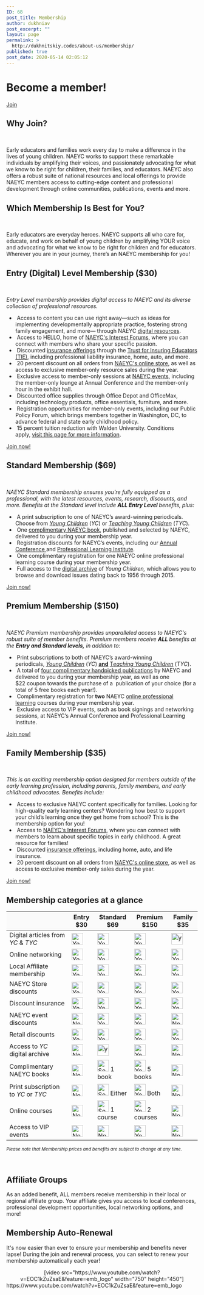 ```yaml
---
ID: 68
post_title: Membership
author: dukhniav
post_excerpt: ""
layout: page
permalink: >
  http://dukhnitskiy.codes/about-us/membership/
published: true
post_date: 2020-05-14 02:05:12
---
```

<h1>Become a member!</h1>		
			<a href="http://www.naeyc.org/membership/join" role="button">
						Join
					</a>
			<h2>Why Join?</h2>		
		<p> </p><p>Early educators and families work every day to make a difference in the lives of young children. NAEYC works to support these remarkable individuals by amplifying their voices, and passionately advocating for what we know to be right for children, their families, and educators. NAEYC also offers a robust suite of national resources and local offerings to provide NAEYC members access to cutting-edge content and professional development through online communities, publications, events and more.</p>		
			<h2>Which Membership Is Best for You?</h2>		
		<p> </p><p>Early educators are everyday heroes. NAEYC supports all who care for, educate, and work on behalf of young children by amplifying YOUR voice and advocating for what we know to be right for children and for educators. Wherever you are in your journey, there’s an NAEYC membership for you!</p>		
			<h2>Entry (Digital) Level Membership ($30)
</h2>		
		<p> </p><p><em>Entry Level membership provides digital access to NAEYC and its diverse collection of professional resources. </em></p><ul><li> Access to content you can use right away—such as ideas for implementing developmentally appropriate practice, fostering strong family engagement, and more— through NAEYC <a href="https://www.naeyc.org/naeyc.org/resources">digital resources</a>.</li><li> Access to HELLO, home of <a href="http://hello.naeyc.org/">NAEYC's Interest Forums</a>, where you can connect with members who share your specific passion.</li><li> Discounted <a href="https://www.naeyc.org/sites/default/files/globally-shared/downloads/PDFs/get-involved/membership/professional_insurance_tie.pdf">insurance offerings</a> through the <a href="http://www.ftj.com/naeyc">Trust for Insuring Educators (TIE)</a>, including professional liability insurance, home, auto, and more.</li><li> 20 percent discount on all orders from <a href="https://members.naeyc.org/eweb/DynamicPage.aspx?Site=NAEYC&amp;WebKey=7597c85e-1697-4d46-a411-10310887eb7a&amp;pager=12">NAEYC's online store</a>, as well as access to exclusive member-only resource sales during the year.</li><li> Exclusive access to member-only sessions at <a href="https://www.naeyc.org/events/annual">NAEYC events</a>, including the member-only lounge at Annual Conference and the member-only hour in the exhibit hall.</li><li> Discounted office supplies through Office Depot and OfficeMax, including technology products, office essentials, furniture, and more.</li><li> Registration opportunities for member-only events, including our Public Policy Forum, which brings members together in Washington, DC, to advance federal and state early childhood policy.</li><li> 15 percent tuition reduction with Walden University. Conditions apply, <a href="https://partner.waldenu.edu/national-association-for-the-education-of-young-children" target="_blank" rel="noopener noreferrer">visit this page for more information</a>.</li></ul>		
		<a href="https://www.naeyc.org/get-involved/membership/join" data-text="Go!">
				Join now!
		</a>
			<h2>Standard Membership ($69)
</h2>		
		<p> </p><p><em>NAEYC Standard membership ensures you're fully equipped as a professional, with the latest resources, events, research, discounts, and more. Benefits at the Standard level include <strong>ALL Entry Level </strong>benefits, plus:</em></p><ul><li> A print subscription to one of NAEYC’s award-winning periodicals. Choose from <em><a href="https://www.naeyc.org/resources/pubs/yc">Young Children</a></em> (<em>YC</em>) or <em><a href="https://www.naeyc.org/resources/pubs/tyc">Teaching Young Children</a></em> (<em>TYC</em>).</li><li> One <a href="https://www.naeyc.org/get-involved/membership/books">complimentary NAEYC book</a>, published and selected by NAEYC, delivered to you during your membership year.</li><li> Registration discounts for NAEYC’s events, including our <a href="https://www.naeyc.org/events/annual">Annual Conference </a>and <a href="https://www.naeyc.org/events/institute">Professional Learning Institute</a>.</li><li> One complimentary registration for one NAEYC online professional learning course during your membership year.</li><li> Full access to the <a href="https://www.naeyc.org/resources/pubs/yc/archive">digital archive</a> of <em>Young Children, </em>which allows you to browse and download issues dating back to 1956 through 2015.</li></ul>		
		<a href="https://www.naeyc.org/get-involved/membership/join" data-text="Go!">
				Join now!
		</a>
			<h2>Premium Membership ($150)
</h2>		
		<p> </p><p><em>NAEYC Premium membership provides unparalleled access to NAEYC's robust suite of member benefits. Premium members receive <strong>ALL </strong>benefits at the <strong>Entry and Standard levels,</strong> in addition to:</em></p><ul><li> Print subscriptions to both of NAEYC’s award-winning periodicals, <a href="https://www.naeyc.org/resources/pubs/yc"><em>Young Children</em></a> (<em>YC</em>) <u><strong>and</strong></u> <a href="https://www.naeyc.org/resources/pubs/tyc">T<em>eaching Young Children</em></a> (<em>TYC</em>).</li><li> A total of <a href="https://www.naeyc.org/get-involved/membership/books">four complimentary handpicked publications</a> by NAEYC and delivered to you during your membership year, as well as one $22 coupon towards the purchase of a  publication of your choice (for a total of 5 free books each year!).</li><li> Complimentary registration for <strong>two</strong> NAEYC <a href="https://www.naeyc.org/resources/pd/online-learning">online professional learning</a> courses during your membership year.</li><li> Exclusive access to VIP events, such as book signings and networking sessions, at NAEYC’s Annual Conference and Professional Learning Institute.</li></ul>		
		<a href="#" data-text="Go!">
				Join now!
		</a>
			<h2>Family Membership ($35)
</h2>		
		<p> </p><p><em>This is an exciting membership option designed for members outside of the early learning profession, including parents, family members, and early childhood advocates. Benefits include:</em></p><ul><li> Access to exclusive NAEYC content specifically for families. Looking for high-quality early learning centers? Wondering how best to support your child’s learning once they get home from school? This is the membership option for you!</li><li> Access to <a href="http://hello.naeyc.org/">NAEYC's Interest Forums</a>, where you can connect with members to learn about specific topics in early childhood. A great resource for families!</li><li> Discounted <a href="http://www.ftj.com/naeyc">insurance offerings</a>, including home, auto, and life insurance.</li><li> 20 percent discount on all orders from <a href="https://members.naeyc.org/eweb/DynamicPage.aspx?Site=NAEYC&amp;WebKey=7597c85e-1697-4d46-a411-10310887eb7a&amp;pager=12">NAEYC's online store</a>, as well as access to exclusive member-only sales during the year.</li></ul>		
		<a href="https://www.naeyc.org/get-involved/membership/join" data-text="Go!">
				Join now!
		</a>
			<h2>Membership categories at a glance
</h2>		
		<table style="width: 100%;" cellspacing="5" cellpadding="5">
<thead>
<tr>
<th style="background-color: #fafafa;"></th>
<th style="background-color: #fafafa;">Entry $30</th>
<th style="background-color: #fafafa;">Standard $69</th>
<th style="background-color: #fafafa;">Premium $150</th>
<th style="background-color: #fafafa;">Family $35</th>
</tr>
</thead>
<tbody>
<tr>
<td>Digital articles from <em>YC</em> &amp; <em>TYC</em></td>
<td>
<img src="https://www.naeyc.org/sites/default/files/globally-shared/Images/get-involved/membership/all.png" alt="Yes" width="30" height="30" /></td>
<td>
<img src="https://www.naeyc.org/sites/default/files/globally-shared/Images/get-involved/membership/all.png" alt="Yes" width="30" height="30" /></td>
<td>
<img src="https://www.naeyc.org/sites/default/files/globally-shared/Images/get-involved/membership/all.png" alt="Yes" width="30" height="30" /></td>
<td>
<img src="https://www.naeyc.org/sites/default/files/globally-shared/Images/get-involved/membership/all.png" alt="yes" width="30" height="30" /></td>
</tr>
<tr>
<td>Online networking</td>
<td>
<img src="https://www.naeyc.org/sites/default/files/globally-shared/Images/get-involved/membership/all.png" alt="Yes" width="30" height="30" /></td>
<td>
<img src="https://www.naeyc.org/sites/default/files/globally-shared/Images/get-involved/membership/all.png" alt="Yes" width="30" height="30" /></td>
<td>
<img src="https://www.naeyc.org/sites/default/files/globally-shared/Images/get-involved/membership/all.png" alt="Yes" width="30" height="30" /></td>
<td>
<img src="https://www.naeyc.org/sites/default/files/globally-shared/Images/get-involved/membership/all.png" alt="Yes" width="30" height="30" /></td>
</tr>
<tr>
<td>Local Affiliate membership</td>
<td>
<img src="https://www.naeyc.org/sites/default/files/globally-shared/Images/get-involved/membership/all.png" alt="Yes" width="30" height="30" /></td>
<td>
<img src="https://www.naeyc.org/sites/default/files/globally-shared/Images/get-involved/membership/all.png" alt="Yes" width="30" height="30" /></td>
<td>
<img src="https://www.naeyc.org/sites/default/files/globally-shared/Images/get-involved/membership/all.png" alt="Yes" width="30" height="30" /></td>
<td>
<img src="https://www.naeyc.org/sites/default/files/globally-shared/Images/get-involved/membership/all.png" alt="Yes" width="30" height="30" /></td>
</tr>
<tr>
<td>NAEYC Store discounts</td>
<td>
<img src="https://www.naeyc.org/sites/default/files/globally-shared/Images/get-involved/membership/all.png" alt="Yes" width="30" height="30" /></td>
<td>
<img src="https://www.naeyc.org/sites/default/files/globally-shared/Images/get-involved/membership/all.png" alt="Yes" width="30" height="30" /></td>
<td>
<img src="https://www.naeyc.org/sites/default/files/globally-shared/Images/get-involved/membership/all.png" alt="Yes" width="30" height="30" /></td>
<td>
<img src="https://www.naeyc.org/sites/default/files/globally-shared/Images/get-involved/membership/all.png" alt="Yes" width="30" height="30" /></td>
</tr>
<tr>
<td>Discount insurance</td>
<td>
<img src="https://www.naeyc.org/sites/default/files/globally-shared/Images/get-involved/membership/all.png" alt="Yes" width="30" height="30" /></td>
<td>
<img src="https://www.naeyc.org/sites/default/files/globally-shared/Images/get-involved/membership/all.png" alt="Yes" width="30" height="30" /></td>
<td>
<img src="https://www.naeyc.org/sites/default/files/globally-shared/Images/get-involved/membership/all.png" alt="Yes" width="30" height="30" /></td>
<td>
<img src="https://www.naeyc.org/sites/default/files/globally-shared/Images/get-involved/membership/all.png" alt="Yes" width="30" height="30" /></td>
</tr>
<tr>
<td>NAEYC event discounts</td>
<td>
<img src="https://www.naeyc.org/sites/default/files/globally-shared/Images/get-involved/membership/none.png" alt="No" width="30" height="30" /></td>
<td>
<img src="https://www.naeyc.org/sites/default/files/globally-shared/Images/get-involved/membership/all.png" alt="Yes" width="30" height="30" /></td>
<td>
<img src="https://www.naeyc.org/sites/default/files/globally-shared/Images/get-involved/membership/all.png" alt="Yes" width="30" height="30" /></td>
<td>
<img src="https://www.naeyc.org/sites/default/files/globally-shared/Images/get-involved/membership/none.png" alt="No" width="30" height="30" /></td>
</tr>
<tr>
<td>Retail discounts</td>
<td>
<img src="https://www.naeyc.org/sites/default/files/globally-shared/Images/get-involved/membership/all.png" alt="Yes" width="30" height="30" /></td>
<td>
<img src="https://www.naeyc.org/sites/default/files/globally-shared/Images/get-involved/membership/all.png" alt="Yes" width="30" height="30" /></td>
<td>
<img src="https://www.naeyc.org/sites/default/files/globally-shared/Images/get-involved/membership/all.png" alt="Yes" width="30" height="30" /></td>
<td>
<img src="https://www.naeyc.org/sites/default/files/globally-shared/Images/get-involved/membership/all.png" alt="Yes" width="30" height="30" /></td>
</tr>
<tr>
<td>Access to <em>YC</em> digital archive</td>
<td>
<img src="https://www.naeyc.org/sites/default/files/globally-shared/Images/get-involved/membership/none.png" alt="No" width="30" height="30" /></td>
<td>
<img src="https://www.naeyc.org/sites/default/files/globally-shared/Images/get-involved/membership/all.png" alt="yes" width="30" height="30" /></td>
<td>
<img src="https://www.naeyc.org/sites/default/files/globally-shared/Images/get-involved/membership/all.png" alt="Yes" width="30" height="30" /></td>
<td>
<img src="https://www.naeyc.org/sites/default/files/globally-shared/Images/get-involved/membership/none.png" alt="No" width="30" height="30" /></td>
</tr>
<tr>
<td>Complimentary NAEYC books</td>
<td>
<img src="https://www.naeyc.org/sites/default/files/globally-shared/Images/get-involved/membership/none.png" alt="No" width="30" height="30" /></td>
<td>
<img src="https://www.naeyc.org/sites/default/files/globally-shared/Images/get-involved/membership/some.png" alt="Some" width="30" height="30" />
1 book
</td>
<td>
<img src="https://www.naeyc.org/sites/default/files/globally-shared/Images/get-involved/membership/all.png" alt="Yes" width="30" height="30" />
5 books
</td>
<td>
<img src="https://www.naeyc.org/sites/default/files/globally-shared/Images/get-involved/membership/none.png" alt="No" width="30" height="30" /></td>
</tr>
<tr>
<td>Print subscription to <em>YC</em> or <em>TYC</em></td>
<td>
<img src="https://www.naeyc.org/sites/default/files/globally-shared/Images/get-involved/membership/none.png" alt="No" width="30" height="30" /></td>
<td>
<img src="https://www.naeyc.org/sites/default/files/globally-shared/Images/get-involved/membership/some.png" alt="Some" width="30" height="30" />
Either
</td>
<td>
<img src="https://www.naeyc.org/sites/default/files/globally-shared/Images/get-involved/membership/all.png" alt="Yes" width="30" height="30" />
Both
</td>
<td>
<img src="https://www.naeyc.org/sites/default/files/globally-shared/Images/get-involved/membership/none.png" alt="No" width="30" height="30" /></td>
</tr>
<tr>
<td>Online courses</td>
<td>
<img src="https://www.naeyc.org/sites/default/files/globally-shared/Images/get-involved/membership/none.png" alt="No" width="30" height="30" /></td>
<td>
<img src="https://www.naeyc.org/sites/default/files/globally-shared/Images/get-involved/membership/some.png" alt="Some" width="30" height="30" />
1 course
</td>
<td>
<img src="https://www.naeyc.org/sites/default/files/globally-shared/Images/get-involved/membership/all.png" alt="Yes" width="30" height="30" />
2 courses
</td>
<td>
<img src="https://www.naeyc.org/sites/default/files/globally-shared/Images/get-involved/membership/none.png" alt="No" width="30" height="30" /></td>
</tr>
<tr>
<td>Access to VIP events</td>
<td>
<img src="https://www.naeyc.org/sites/default/files/globally-shared/Images/get-involved/membership/none.png" alt="No" width="30" height="30" /></td>
<td>
<img src="https://www.naeyc.org/sites/default/files/globally-shared/Images/get-involved/membership/none.png" alt="No" width="30" height="30" /></td>
<td>
<img src="https://www.naeyc.org/sites/default/files/globally-shared/Images/get-involved/membership/all.png" alt="Yes" width="30" height="30" /></td>
<td>
<img src="https://www.naeyc.org/sites/default/files/globally-shared/Images/get-involved/membership/none.png" alt="No" width="30" height="30" /></td>
</tr>
</tbody>
</table><p><sub><em>Please note that Membership prices and benefits are subject to change at any time.</em></sub></p> 		
			<h2>Affiliate Groups
</h2>		
		<p>As an added benefit, ALL members receive membership in their local or regional affiliate group. Your affiliate gives you access to local conferences, professional development opportunities, local networking options, and more! </p>		
			<h2>Membership Auto-Renewal
</h2>		
		<p>It's now easier than ever to ensure your membership and benefits never lapse! During the join and renewal process, you can select to renew your membership automatically each year! </p><center>[video src="https://www.youtube.com/watch?v=EOC1kZuZsaE&feature=emb_logo" width="750" height="450"]</center>https://www.youtube.com/watch?v=EOC1kZuZsaE&#038;feature=emb_logo